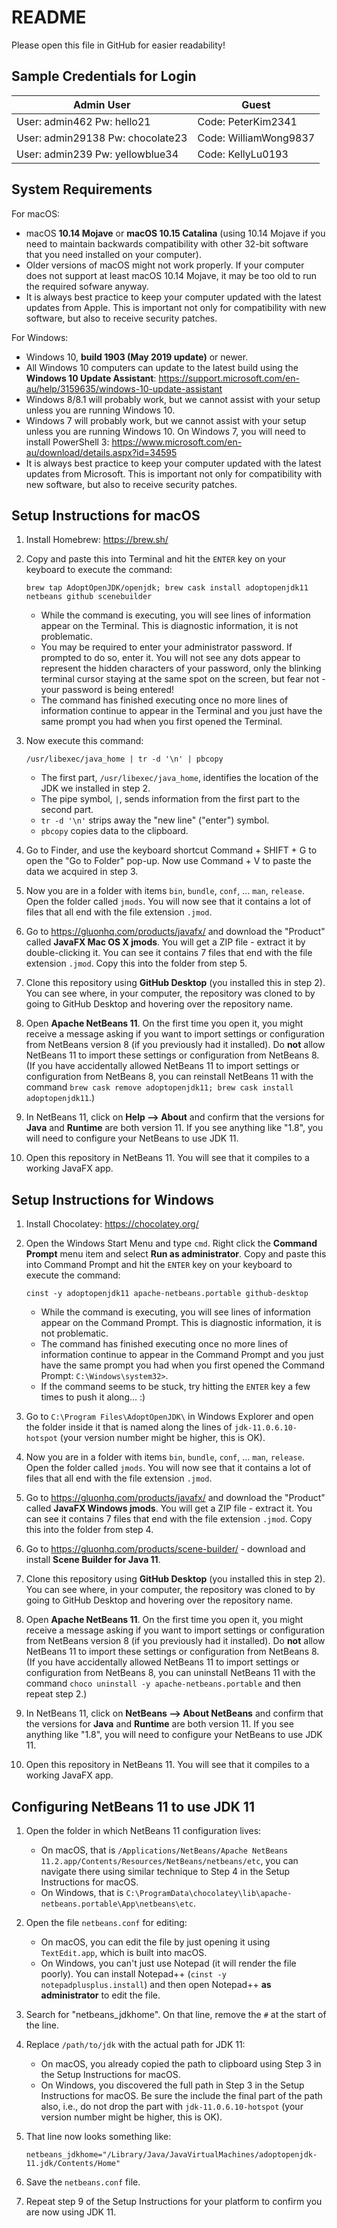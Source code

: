 # README
Please open this file in GitHub for easier readability!

## Sample Credentials for Login
|Admin User|Guest|
|---|---|
| User: admin462 Pw: hello21  |  Code: PeterKim2341 |
| User: admin29138 Pw: chocolate23 | Code: WilliamWong9837 |
| User: admin239 Pw: yellowblue34 | Code: KellyLu0193  |
## System Requirements
For macOS:
- macOS **10.14 Mojave** or **macOS 10.15 Catalina** (using 10.14 Mojave if you need to maintain backwards compatibility with other 32-bit software that you need installed on your computer).
- Older versions of macOS might not work properly. If your computer does not support at least macOS 10.14 Mojave, it may be too old to run the required sofware anyway.
- It is always best practice to keep your computer updated with the latest updates from Apple. This is important not only for compatibility with new software, but also to receive security patches.

For Windows:
- Windows 10, **build 1903 (May 2019 update)** or newer.
- All Windows 10 computers can update to the latest build using the **Windows 10 Update Assistant**: https://support.microsoft.com/en-au/help/3159635/windows-10-update-assistant
- Windows 8/8.1 will probably work, but we cannot assist with your setup unless you are running Windows 10.
- Windows 7 will probably work, but we cannot assist with your setup unless you are running Windows 10. On Windows 7, you will need to install PowerShell 3: https://www.microsoft.com/en-au/download/details.aspx?id=34595
- It is always best practice to keep your computer updated with the latest updates from Microsoft. This is important not only for compatibility with new software, but also to receive security patches.

## Setup Instructions for macOS
1. Install Homebrew: https://brew.sh/
2. Copy and paste this into Terminal and hit the `ENTER` key on your keyboard to execute the command:
    ```
    brew tap AdoptOpenJDK/openjdk; brew cask install adoptopenjdk11 netbeans github scenebuilder
    ```
    - While the command is executing, you will see lines of information appear on the Terminal. This is diagnostic information, it is not problematic.
    - You may be required to enter your administrator password. If prompted to do so, enter it. You will not see any dots appear to represent the hidden characters of your password, only the blinking terminal cursor staying at the same spot on the screen, but fear not - your password is being entered!
    - The command has finished executing once no more lines of information continue to appear in the Terminal and you just have the same prompt you had when you first opened the Terminal.
    
    
3. Now execute this command:
    ```
    /usr/libexec/java_home | tr -d '\n' | pbcopy
    ```
    - The first part, `/usr/libexec/java_home`, identifies the location of the JDK we installed in step 2.
    - The pipe symbol, `|`, sends information from the first part to the second part.
    - `tr -d '\n'` strips away the "new line" ("enter") symbol.
    - `pbcopy` copies data to the clipboard.

4. Go to Finder, and use the keyboard shortcut Command + SHIFT + G to open the "Go to Folder" pop-up. Now use Command + V to paste the data we acquired in step 3.

5. Now you are in a folder with items `bin`, `bundle`, `conf`, ... `man`, `release`. Open the folder called `jmods`. You will now see that it contains a lot of files that all end with the file extension `.jmod`.

6. Go to https://gluonhq.com/products/javafx/ and download the "Product" called **JavaFX Mac OS X jmods**. You will get a ZIP file - extract it by double-clicking it. You can see it contains 7 files that end with the file extension `.jmod`. Copy this into the folder from step 5.

7. Clone this repository using **GitHub Desktop** (you installed this in step 2). You can see where, in your computer, the repository was cloned to by going to GitHub Desktop and hovering over the repository name.

8. Open **Apache NetBeans 11**. On the first time you open it, you might receive a message asking if you want to import settings or configuration from NetBeans version 8 (if you previously had it installed). Do **not** allow NetBeans 11 to import these settings or configuration from NetBeans 8.  (If you have accidentally allowed NetBeans 11 to import settings or configuration from NetBeans 8, you can reinstall NetBeans 11 with the command `brew cask remove adoptopenjdk11; brew cask install adoptopenjdk11`.)

9. In NetBeans 11, click on **Help --> About** and confirm that the versions for **Java** and **Runtime** are both version 11. If you see anything like "1.8", you will need to configure your NetBeans to use JDK 11.

10. Open this repository in NetBeans 11. You will see that it compiles to a working JavaFX app.



## Setup Instructions for Windows
1. Install Chocolatey: https://chocolatey.org/
2. Open the Windows Start Menu and type `cmd`. Right click the **Command Prompt** menu item and select **Run as administrator**. Copy and paste this into Command Prompt and hit the `ENTER` key on your keyboard to execute the command:
    ```
    cinst -y adoptopenjdk11 apache-netbeans.portable github-desktop
    ```
    - While the command is executing, you will see lines of information appear on the Command Prompt. This is diagnostic information, it is not problematic.
    - The command has finished executing once no more lines of information continue to appear in the Command Prompt and you just have the same prompt you had when you first opened the Command Prompt: `C:\Windows\system32>`.
    - If the command seems to be stuck, try hitting the `ENTER` key a few times to push it along... :)

3. Go to `C:\Program Files\AdoptOpenJDK\` in Windows Explorer and open the folder inside it that is named along the lines of `jdk-11.0.6.10-hotspot` (your version number might be higher, this is OK).

4. Now you are in a folder with items `bin`, `bundle`, `conf`, ... `man`, `release`. Open the folder called `jmods`. You will now see that it contains a lot of files that all end with the file extension `.jmod`.

5. Go to https://gluonhq.com/products/javafx/ and download the "Product" called **JavaFX Windows jmods**. You will get a ZIP file - extract it. You can see it contains 7 files that end with the file extension `.jmod`. Copy this into the folder from step 4.

6. Go to https://gluonhq.com/products/scene-builder/ - download and install **Scene Builder for Java 11**.

7. Clone this repository using **GitHub Desktop** (you installed this in step 2). You can see where, in your computer, the repository was cloned to by going to GitHub Desktop and hovering over the repository name.

8. Open **Apache NetBeans 11**. On the first time you open it, you might receive a message asking if you want to import settings or configuration from NetBeans version 8 (if you previously had it installed). Do **not** allow NetBeans 11 to import these settings or configuration from NetBeans 8. (If you have accidentally allowed NetBeans 11 to import settings or configuration from NetBeans 8, you can uninstall NetBeans 11 with the command `choco uninstall -y apache-netbeans.portable` and then repeat step 2.)

9. In NetBeans 11, click on **NetBeans --> About NetBeans** and confirm that the versions for **Java** and **Runtime** are both version 11. If you see anything like "1.8", you will need to configure your NetBeans to use JDK 11.

10. Open this repository in NetBeans 11. You will see that it compiles to a working JavaFX app.

## Configuring NetBeans 11 to use JDK 11

1. Open the folder in which NetBeans 11 configuration lives:
    - On macOS, that is `/Applications/NetBeans/Apache NetBeans 11.2.app/Contents/Resources/NetBeans/netbeans/etc`, you can navigate there using similar technique to Step 4 in the Setup Instructions for macOS.
    - On Windows, that is `C:\ProgramData\chocolatey\lib\apache-netbeans.portable\App\netbeans\etc`.
    
2. Open the file `netbeans.conf` for editing:
    - On macOS, you can edit the file by just opening it using `TextEdit.app`, which is built into macOS.
    - On Windows, you can't just use Notepad (it will render the file poorly). You can install Notepad++ (`cinst -y notepadplusplus.install`) and then open Notepad++ **as administrator** to edit the file.
    
3. Search for "netbeans_jdkhome". On that line, remove the `#` at the start of the line.

4. Replace `/path/to/jdk` with the actual path for JDK 11:
    - On macOS, you already copied the path to clipboard using Step 3 in the Setup Instructions for macOS.
    - On Windows, you discovered the full path in Step 3 in the Setup Instructions for macOS. Be sure the include the final part of the path also, i.e., do not drop the part with `jdk-11.0.6.10-hotspot` (your version number might be higher, this is OK).

5. That line now looks something like:

    ```
    netbeans_jdkhome="/Library/Java/JavaVirtualMachines/adoptopenjdk-11.jdk/Contents/Home"
    ```
    
6. Save the `netbeans.conf` file.

7. Repeat step 9 of the Setup Instructions for your platform to confirm you are now using JDK 11.
